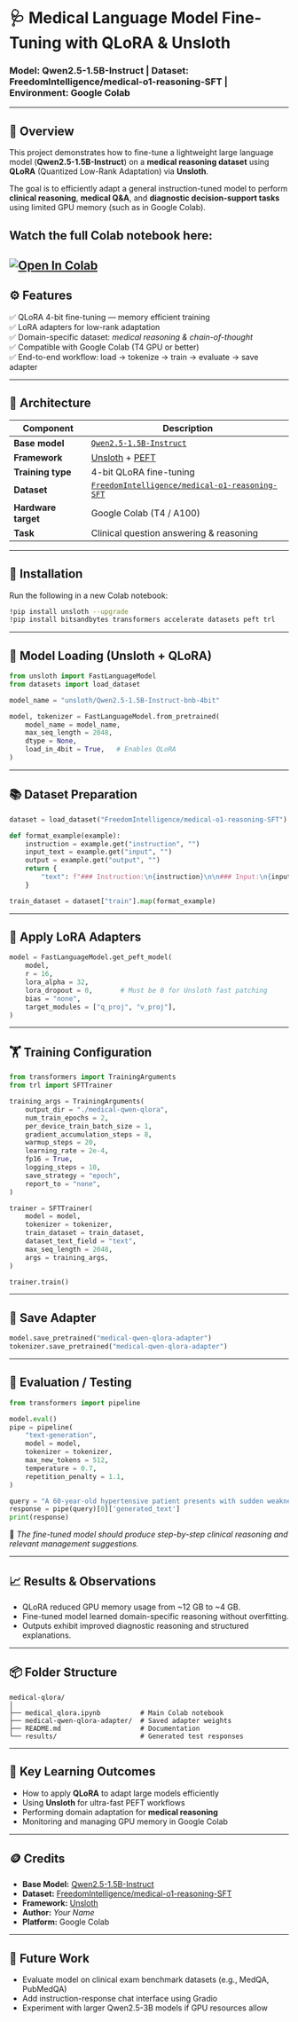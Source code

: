 # 🩺 Medical Language Model Fine-Tuning with QLoRA & Unsloth  
### Model: Qwen2.5-1.5B-Instruct | Dataset: FreedomIntelligence/medical-o1-reasoning-SFT | Environment: Google Colab  

---

## 🧠 Overview
This project demonstrates how to fine-tune a lightweight large language model (**Qwen2.5-1.5B-Instruct**) on a **medical reasoning dataset** using **QLoRA** (Quantized Low-Rank Adaptation) via **Unsloth**.

The goal is to efficiently adapt a general instruction-tuned model to perform **clinical reasoning**, **medical Q&A**, and **diagnostic decision-support tasks** using limited GPU memory (such as in Google Colab).

## Watch the full Colab notebook here:
[![Open In Colab](https://colab.research.google.com/assets/colab-badge.svg)]((https://colab.research.google.com/drive/1ZaT_oqwQ0Yaa1gkJg0fArGJV3lJxCwJ_?usp=sharing))
---

## ⚙️ Features
✅ QLoRA 4-bit fine-tuning — memory efficient training  
✅ LoRA adapters for low-rank adaptation  
✅ Domain-specific dataset: *medical reasoning & chain-of-thought*  
✅ Compatible with Google Colab (T4 GPU or better)  
✅ End-to-end workflow: load → tokenize → train → evaluate → save adapter  

---

## 🧩 Architecture

| Component | Description |
|------------|-------------|
| **Base model** | [`Qwen2.5-1.5B-Instruct`](https://huggingface.co/Qwen/Qwen2.5-1.5B-Instruct) |
| **Framework** | [Unsloth](https://github.com/unslothai/unsloth) + [PEFT](https://github.com/huggingface/peft) |
| **Training type** | 4-bit QLoRA fine-tuning |
| **Dataset** | [`FreedomIntelligence/medical-o1-reasoning-SFT`](https://huggingface.co/datasets/FreedomIntelligence/medical-o1-reasoning-SFT) |
| **Hardware target** | Google Colab (T4 / A100) |
| **Task** | Clinical question answering & reasoning |

---

## 🧰 Installation

Run the following in a new Colab notebook:

```bash
!pip install unsloth --upgrade
!pip install bitsandbytes transformers accelerate datasets peft trl
````

---

## 🧩 Model Loading (Unsloth + QLoRA)

```python
from unsloth import FastLanguageModel
from datasets import load_dataset

model_name = "unsloth/Qwen2.5-1.5B-Instruct-bnb-4bit"

model, tokenizer = FastLanguageModel.from_pretrained(
    model_name = model_name,
    max_seq_length = 2048,
    dtype = None,
    load_in_4bit = True,   # Enables QLoRA
)
```

---

## 📚 Dataset Preparation

```python
dataset = load_dataset("FreedomIntelligence/medical-o1-reasoning-SFT")

def format_example(example):
    instruction = example.get("instruction", "")
    input_text = example.get("input", "")
    output = example.get("output", "")
    return {
        "text": f"### Instruction:\n{instruction}\n\n### Input:\n{input_text}\n\n### Response:\n{output}"
    }

train_dataset = dataset["train"].map(format_example)
```

---

## 🔧 Apply LoRA Adapters

```python
model = FastLanguageModel.get_peft_model(
    model,
    r = 16,
    lora_alpha = 32,
    lora_dropout = 0,       # Must be 0 for Unsloth fast patching
    bias = "none",
    target_modules = ["q_proj", "v_proj"],
)
```

---

## 🏋️ Training Configuration

```python
from transformers import TrainingArguments
from trl import SFTTrainer

training_args = TrainingArguments(
    output_dir = "./medical-qwen-qlora",
    num_train_epochs = 2,
    per_device_train_batch_size = 1,
    gradient_accumulation_steps = 8,
    warmup_steps = 20,
    learning_rate = 2e-4,
    fp16 = True,
    logging_steps = 10,
    save_strategy = "epoch",
    report_to = "none",
)

trainer = SFTTrainer(
    model = model,
    tokenizer = tokenizer,
    train_dataset = train_dataset,
    dataset_text_field = "text",
    max_seq_length = 2048,
    args = training_args,
)

trainer.train()
```

---

## 💾 Save Adapter

```python
model.save_pretrained("medical-qwen-qlora-adapter")
tokenizer.save_pretrained("medical-qwen-qlora-adapter")
```

---

## 🧪 Evaluation / Testing

```python
from transformers import pipeline

model.eval()
pipe = pipeline(
    "text-generation",
    model = model,
    tokenizer = tokenizer,
    max_new_tokens = 512,
    temperature = 0.7,
    repetition_penalty = 1.1,
)

query = "A 60-year-old hypertensive patient presents with sudden weakness on one side. What are the possible causes and next steps?"
response = pipe(query)[0]['generated_text']
print(response)
```

🩵 *The fine-tuned model should produce step-by-step clinical reasoning and relevant management suggestions.*

---

## 📈 Results & Observations

* QLoRA reduced GPU memory usage from ~12 GB to ~4 GB.
* Fine-tuned model learned domain-specific reasoning without overfitting.
* Outputs exhibit improved diagnostic reasoning and structured explanations.

---

## 📦 Folder Structure

```
medical-qlora/
│
├── medical_qlora.ipynb          # Main Colab notebook
├── medical-qwen-qlora-adapter/  # Saved adapter weights
├── README.md                    # Documentation
└── results/                     # Generated test responses
```

---

## 🧠 Key Learning Outcomes

* How to apply **QLoRA** to adapt large models efficiently
* Using **Unsloth** for ultra-fast PEFT workflows
* Performing domain adaptation for **medical reasoning**
* Monitoring and managing GPU memory in Google Colab

---

## 🪙 Credits

* **Base Model:** [Qwen2.5-1.5B-Instruct](https://huggingface.co/Qwen/Qwen2.5-1.5B-Instruct)
* **Dataset:** [FreedomIntelligence/medical-o1-reasoning-SFT](https://huggingface.co/datasets/FreedomIntelligence/medical-o1-reasoning-SFT)
* **Framework:** [Unsloth](https://github.com/unslothai/unsloth)
* **Author:** *Your Name*
* **Platform:** Google Colab

---

## 🏁 Future Work

* Evaluate model on clinical exam benchmark datasets (e.g., MedQA, PubMedQA)
* Add instruction-response chat interface using Gradio
* Experiment with larger Qwen2.5-3B models if GPU resources allow
